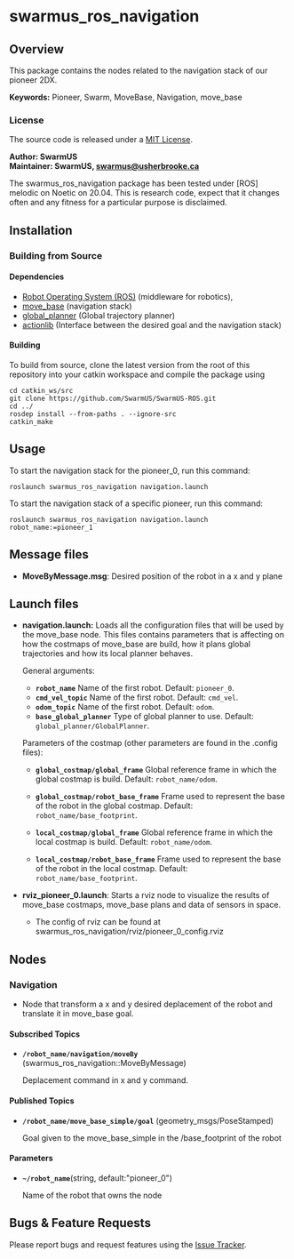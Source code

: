 
# swarmus_ros_navigation

## Overview

This package contains the nodes related to the navigation stack of our pioneer 2DX.

**Keywords:** Pioneer, Swarm, MoveBase, Navigation, move_base

### License
The source code is released under a [MIT License](SwarmUS-ROS/LICENSE).

**Author: SwarmUS<br />
Maintainer: SwarmUS, swarmus@usherbrooke.ca**

The swarmus_ros_navigation package has been tested under [ROS] melodic on Noetic on 20.04. This is research code, expect that it changes often and any fitness for a particular purpose is disclaimed.


## Installation

### Building from Source

#### Dependencies

- [Robot Operating System (ROS)](http://wiki.ros.org) (middleware for robotics),
- [move_base](http://wiki.ros.org/move_base) (navigation stack)
- [global_planner](http://wiki.ros.org/move_base) (Global trajectory planner)
- [actionlib](http://wiki.ros.org/move_base) (Interface between the desired goal and the navigation stack)

#### Building

To build from source, clone the latest version from the root of this repository into your catkin workspace and compile the package using

	cd catkin_ws/src
	git clone https://github.com/SwarmUS/SwarmUS-ROS.git
	cd ../
	rosdep install --from-paths . --ignore-src
	catkin_make


## Usage

To start the navigation stack for the pioneer_0, run this command:

	roslaunch swarmus_ros_navigation navigation.launch

To start the navigation stack of a specific pioneer, run this command:

	roslaunch swarmus_ros_navigation navigation.launch robot_name:=pioneer_1

## Message files

* **MoveByMessage.msg**: Desired position of the robot in a x and y plane

## Launch files

* **navigation.launch:** Loads all the configuration files that will be used by the move_base node. This files contains parameters that is affecting on how the costmaps of move_base are build, how it plans global trajectories and how its local planner behaves.

     General arguments:

     - **`robot_name`**  Name of the first robot. Default: `pioneer_0`.
     - **`cmd_vel_topic`**  Name of the first robot. Default: `cmd_vel`.
     - **`odom_topic`**  Name of the first robot. Default: `odom`.
     - **`base_global_planner`** Type of global planner to use. Default: `global_planner/GlobalPlanner`.
     
     Parameters of the costmap (other parameters are found in the .config files):
     
     -  **`global_costmap/global_frame`**  Global reference frame in which the global costmap is build. Default: `robot_name/odom`.
     -  **`global_costmap/robot_base_frame`**  Frame used to represent the base of the robot in the global costmap. Default: `robot_name/base_footprint`.

     -  **`local_costmap/global_frame`**  Global reference frame in which the local costmap is build. Default: `robot_name/odom`.
     -  **`local_costmap/robot_base_frame`**  Frame used to represent the base of the robot in the local costmap. Default: `robot_name/base_footprint`.
     
     
     
* **rviz_pioneer_0.launch**: Starts a rviz node to visualize the results of move_base costmaps, move_base plans and data of sensors in space.  

     * The config of rviz can be found at swarmus_ros_navigation/rviz/pioneer_0_config.rviz
## Nodes

### Navigation

- Node that transform a x and y desired deplacement of the robot and translate it in move_base goal.

#### Subscribed Topics

* **`/robot_name/navigation/moveBy`** (swarmus_ros_navigation::MoveByMessage)

	Deplacement command in x and y command.


#### Published Topics

- **`/robot_name/move_base_simple/goal`** (geometry_msgs/PoseStamped)

  Goal given to the move_base_simple in the /base_footprint of the robot

#### Parameters

- **`~/robot_name`**(string, default:"pioneer_0")

  Name of the robot that owns the node



## Bugs & Feature Requests

Please report bugs and request features using the [Issue Tracker](https://github.com/SwarmUS/SwarmUS-ROS/issues).

